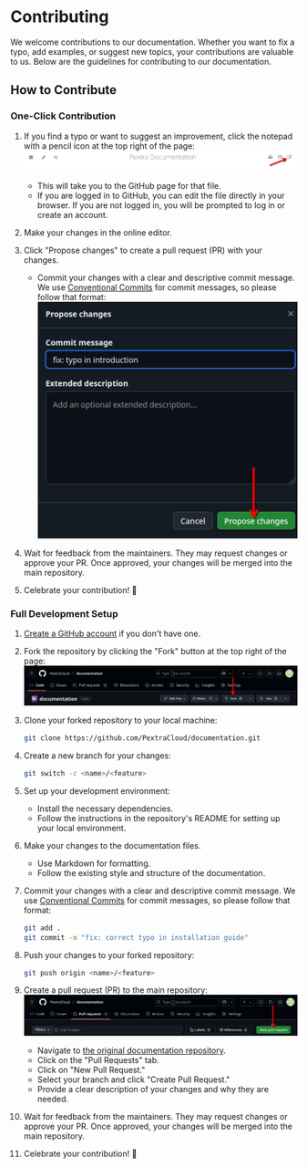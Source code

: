 # Contributing
We welcome contributions to our documentation. Whether you want to fix a typo, add examples, or suggest new topics, your contributions are valuable to us. Below are the guidelines for contributing to our documentation.

## How to Contribute

### One-Click Contribution
1. If you find a typo or want to suggest an improvement, click the notepad with a pencil icon at the top right of the page:
   ![Edit this page](./images/00-edit.png)
   - This will take you to the GitHub page for that file.
   - If you are logged in to GitHub, you can edit the file directly in your browser. If you are not logged in, you will be prompted to log in or create an account.

2. Make your changes in the online editor.

3. Click "Propose changes" to create a pull request (PR) with your changes.
   - Commit your changes with a clear and descriptive commit message. We use [Conventional Commits](https://www.conventionalcommits.org/en/v1.0.0/) for commit messages, so please follow that format:
   ![One-click pull request](./images/01-edit-pr.png)

4. Wait for feedback from the maintainers. They may request changes or approve your PR. Once approved, your changes will be merged into the main repository.

5. Celebrate your contribution! 🎉

### Full Development Setup
1. [Create a GitHub account](https://github.com/signup) if you don't have one.

2. Fork the repository by clicking the "Fork" button at the top right of the page:
   ![Fork the repository](./images/02-fork.png)

3. Clone your forked repository to your local machine:
   ```bash
   git clone https://github.com/PextraCloud/documentation.git
   ```

4. Create a new branch for your changes:
   ```bash
   git switch -c <name>/<feature>
   ```

5. Set up your development environment:
   - Install the necessary dependencies.
   - Follow the instructions in the repository's README for setting up your local environment.

6. Make your changes to the documentation files.
   - Use Markdown for formatting.
   - Follow the existing style and structure of the documentation.

7. Commit your changes with a clear and descriptive commit message. We use [Conventional Commits](https://www.conventionalcommits.org/en/v1.0.0/) for commit messages, so please follow that format:
   ```bash
   git add .
   git commit -m "fix: correct typo in installation guide"
   ```

8. Push your changes to your forked repository:
   ```bash
   git push origin <name>/<feature>
   ```

9. Create a pull request (PR) to the main repository:
   ![Create a pull request](./images/03-pr.png)
   - Navigate to [the original documentation repository](https://github.com/PextraCloud/documentation).
   - Click on the "Pull Requests" tab.
   - Click on "New Pull Request."
   - Select your branch and click "Create Pull Request."
   - Provide a clear description of your changes and why they are needed.

10. Wait for feedback from the maintainers. They may request changes or approve your PR. Once approved, your changes will be merged into the main repository.

11. Celebrate your contribution! 🎉
